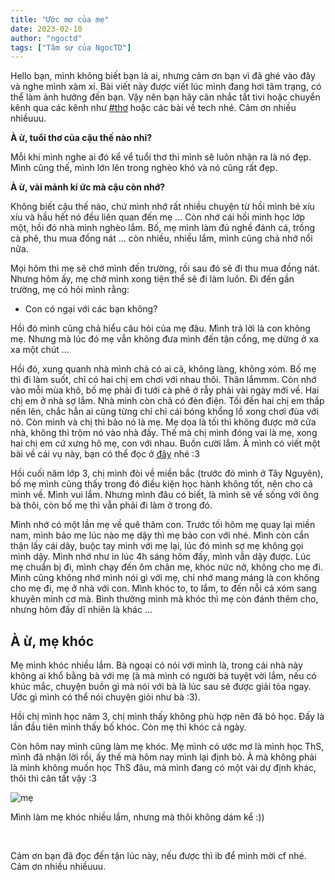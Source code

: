 ```yaml
---
title: "Ước mơ của mẹ"
date: 2023-02-10
author: "ngoctd"
tags: ["Tâm sự của NgocTD"]
---
```


Hello bạn, mình không biết bạn là ai, nhưng cảm ơn bạn vì đã ghé vào đây và nghe mình xàm xí. Bài viết này được viết lúc mình đang hơi tâm trạng, có thể làm ảnh hưởng đến bạn. Vậy nên bạn hãy cân nhắc tắt tivi hoặc chuyển kênh qua các kênh như [#thơ](https://idev-blog.web.app/tags/th%C6%A1/) hoặc các bài về tech nhé. Cảm ơn nhiều nhiềuuu.


**À ừ, tuổi thơ của cậu thế nào nhỉ?**

Mỗi khi mình nghe ai đó kể vể tuổi thơ thì mình sẽ luôn nhận ra là nó đẹp. Mình cũng thế, mình lớn lên trong nghèo khó và nó cũng rất đẹp.

**À ừ, vài mảnh kí ức mà cậu còn nhớ?**

Không biết cậu thế nào, chứ mình nhớ rất nhiều chuyện từ hồi mình bé xíu xíu và hầu hết nó đều liên quan đến mẹ ...
Còn nhớ cái hồi mình học lớp một, hồi đó nhà mình nghèo lắm. Bố, mẹ mình làm đủ nghề đánh cá, trồng cà phê, thu mua đồng nát ... còn nhiều, nhiều lắm, mình cũng chả nhớ nổi nữa.

Mọi hôm thì mẹ sẽ chở mình đến trường, rồi sau đó sẽ đi thu mua đồng nát. Nhưng hôm ấy, mẹ chở mình xong tiện thể sẽ đi làm luôn. Đi đến gần trường, mẹ có hỏi mình rằng:
- Con có ngại với các bạn không? 

Hồi đó mình cũng chả hiểu câu hỏi của mẹ đâu. Mình trả lời là con không mẹ. Nhưng mà lúc đó mẹ vẫn không đưa mình đến tận cổng, mẹ dừng ở xa xa một chút ...

Hồi đó, xung quanh nhà mình chả có ai cả, không làng, không xóm. Bố mẹ thì đi làm suốt, chỉ có hai chị em chơi với nhau thôi. Thân lắmmm. Còn nhớ vào mỗi mùa khô, bố mẹ phải đi tưới cà phê ở rẫy phải vài ngày mới về. Hai chị em ở nhà sợ lắm. Nhà mình còn chả có đèn điện. Tối đến hai chị em thắp nến lên, chắc hẳn ai cũng từng chỉ chỉ cái bóng khổng lồ xong chơi đùa với nó. Còn mình và chị thì bảo nó là mẹ. Mẹ dọa là tối thì không được mở cửa nhà, không thì trộm nó vào nhà đấy. Thế mà chị mình đóng vai là mẹ, xong hai chị em cứ xưng hô mẹ, con với nhau. Buồn cười lắm. À mình có viết một bài về cái vụ này, bạn có thể đọc ở [đây](https://idev-blog.web.app/posts/poem-hai-%C4%91%E1%BB%A9a-tr%E1%BA%BB/) nhé :3 

Hồi cuối năm lớp 3, chị mình đòi về miền bắc (trước đó mình ở  Tây Nguyên), bố mẹ mình cũng thấy trong đó điều kiện học hành không tốt, nên cho cả mình về. Mình vui lắm. Nhưng mình đâu có biết, là mình sẽ về sống với ông bà thôi, còn bố mẹ thì vẫn phải đi làm ở trong đó. 

Mình nhớ có một lần mẹ về quê thăm con. Trước tối hôm mẹ quay lại miền nam, mình bảo mẹ lúc nào mẹ dậy thì mẹ bảo con với nhé. Mình còn cẩn thận lấy cái dây, buộc tay mình với mẹ lại, lúc đó mình sợ mẹ không gọi mình dậy. Mình nhớ như in lúc 4h sáng hôm đấy, mình vẫn dậy được. Lúc mẹ chuẩn bị đi, mình chạy đến ôm chân mẹ, khóc nức nở, không cho mẹ đi. Mình cũng không nhớ mình nói gì với mẹ, chỉ nhớ mang máng là con không cho mẹ đi, mẹ ở nhà với con. Mình khóc to, to lắm, to đến nỗi cả xóm sang khuyên mình cơ mà. Bình thường mình mà khóc thì mẹ còn đánh thêm cho, nhưng hôm đấy dĩ nhiên là khác ... 

## À ừ, mẹ khóc

Mẹ mình khóc nhiều lắm. Bà ngoại có nói với mình là, trong cái nhà này không ai khổ bằng bà với mẹ (à mà mình có người bà tuyệt vời lắm, nếu có khúc mắc, chuyện buồn gì mà nói với bà là lúc sau sẽ được giải tỏa ngay. Ước gì mình có thể nói chuyện giỏi như bà :3).

Hồi chị mình học năm 3, chị mình thấy không phù hợp nên đã bỏ học. Đấy là lần đầu tiên mình thấy bố khóc. Còn mẹ thì khóc cả ngày.

Còn hôm nay mình cũng làm mẹ khóc. Mẹ mình có ước mơ là mình học ThS, mình đã nhận lời rồi, ấy thế mà hôm nay mình lại định bỏ. À mà không phải là mình không muốn học ThS đâu, mà mình đang có một vài dự định khác, thôi thì cân tất vậy :3

![mẹ](../../images/confide/mẹ.png)

Mình làm mẹ khóc nhiều lắm, nhưng mà thôi không dám kể :))

&nbsp;

Cảm ơn bạn đã đọc đến tận lúc này, nếu được thì ib để  mình mời cf nhé. Cảm ơn nhiều nhiềuuu.
